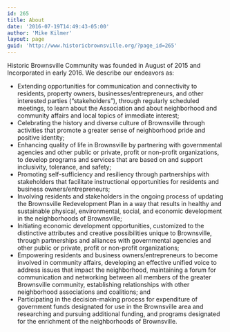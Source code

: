 ```yaml
---
id: 265
title: About
date: '2016-07-19T14:49:43-05:00'
author: 'Mike Kilmer'
layout: page
guid: 'http://www.historicbrownsville.org/?page_id=265'
---
```


Historic Brownsville Community was founded in August of 2015 and Incorporated in early 2016. We describe our endeavors as:

<ul>
<li>Extending opportunities for communication and connectivity to residents, property owners, businesses/entrepreneurs, and other interested parties (“stakeholders”), through regularly scheduled meetings, to learn about the Association and about neighborhood and community affairs and local topics of immediate interest;</li>
<li>Celebrating the history and diverse culture of Brownsville through activities that promote a greater sense of neighborhood pride and positive identity; </li>
<li>Enhancing quality of life in Brownsville by partnering with governmental agencies and other public or private, profit or non-profit organizations, to develop programs and services that are based on and support inclusivity, tolerance, and safety;</li>
<li>Promoting self-sufficiency and resiliency through partnerships with stakeholders that facilitate instructional opportunities for residents and business owners/entrepreneurs;
<li>Involving residents and stakeholders in the ongoing process of updating the Brownsville Redevelopment Plan in a way that results in healthy and sustainable physical, environmental, social, and economic development in the neighborhoods of Brownsville;</li>
<li>Initiating economic development opportunities, customized to the distinctive attributes and creative possibilities unique to Brownsville, through partnerships and alliances with governmental agencies and other public or private, profit or non-profit organizations;</li>
<li>Empowering residents and business owners/entrepreneurs to become involved in community affairs, developing an effective unified voice to address issues that impact the neighborhood, maintaining a forum for communication and networking between all members of the greater Brownsville community,  establishing relationships with other neighborhood associations and coalitions; and</li>
<li>Participating in the decision-making process for expenditure of government funds designated for use in the Brownsville area and researching and pursuing additional funding, and programs designated for the enrichment of the neighborhoods of Brownsville.</li>
</ul>